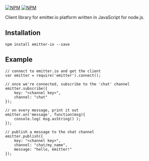 [![NPM](https://nodei.co/npm/emitter-io.png)](https://nodei.co/npm/emitter-io/)
[![NPM](https://nodei.co/npm-dl/emitter-io.png)](https://nodei.co/npm/emitter-io/)

Client library for emitter.io platform written in JavaScript for node.js.

## Installation

```
npm install emitter-io --save
```

## Example

```
// connect to emitter.io and get the client
var emitter = require('emitter').connect();

// once we're connected, subscribe to the 'chat' channel
emitter.subscribe({
    key: "<channel key>",
    channel: "chat"
});
    
// on every message, print it out
emitter.on('message', function(msg){
	console.log( msg.asString() );
});

// publish a message to the chat channel
emitter.publish({
	key: "<channel key>",
	channel: "chat/my_name",
	message: "hello, emitter!"
});
```